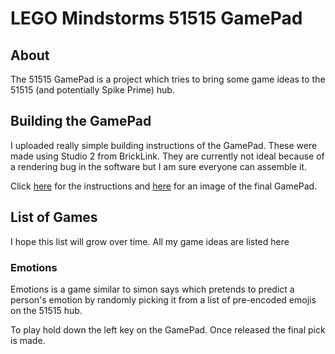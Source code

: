 # LEGO Mindstorms 51515 GamePad

## About

The 51515 GamePad is a project which tries to bring some game ideas to the
51515 (and potentially Spike Prime) hub.

## Building the GamePad

I uploaded really simple building instructions of the GamePad. These were made
using Studio 2 from BrickLink. They are currently not ideal because of a
rendering bug in the software but I am sure everyone can assemble it.

Click [here](LEGO%20Mindstorms5%20Gamepad-Instructions.pdf) for the instructions 
and [here](LEGO%20Mindstorms5%20Gamepad.png) for an image of the final GamePad.

## List of Games

I hope this list will grow over time. All my game ideas are listed here

### Emotions
Emotions is a game similar to simon says which pretends to predict a person's
emotion by randomly picking it from a list of pre-encoded emojis on the 51515
hub.

To play hold down the left key on the GamePad. Once released the final pick is
made.

